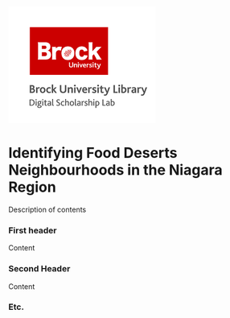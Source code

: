 ![DSL Logo][dsllogo]


# Identifying Food Deserts Neighbourhoods in the Niagara Region
Description of contents

### First header
Content

### Second Header

Content

### Etc.
 
 
 









<!--- Please use reference style images so that it is easier to update pictures later --->

[dsllogo]: dsl_logo.png
